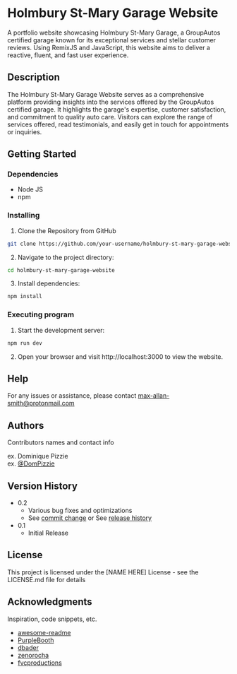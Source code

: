 # Holmbury St-Mary Garage Website

A portfolio website showcasing Holmbury St-Mary Garage, a GroupAutos certified garage known for its exceptional services and stellar customer reviews. Using RemixJS and JavaScript, this website aims to deliver a reactive, fluent, and fast user experience.

## Description

The Holmbury St-Mary Garage Website serves as a comprehensive platform providing insights into the services offered by the GroupAutos certified garage. It highlights the garage's expertise, customer satisfaction, and commitment to quality auto care. Visitors can explore the range of services offered, read testimonials, and easily get in touch for appointments or inquiries.

## Getting Started

### Dependencies

* Node JS
* npm

### Installing

1. Clone the Repository from GitHub

```bash
git clone https://github.com/your-username/holmbury-st-mary-garage-website.git
```

2. Navigate to the project directory:

```bash
cd holmbury-st-mary-garage-website
```

3. Install dependencies:

```bash
npm install
```

### Executing program

1. Start the development server:
   
```bash
npm run dev
```

2. Open your browser and visit http://localhost:3000 to view the website.

## Help

For any issues or assistance, please contact max-allan-smith@protonmail.com

## Authors

Contributors names and contact info

ex. Dominique Pizzie  
ex. [@DomPizzie](https://twitter.com/dompizzie)

## Version History

* 0.2
    * Various bug fixes and optimizations
    * See [commit change]() or See [release history]()
* 0.1
    * Initial Release

## License

This project is licensed under the [NAME HERE] License - see the LICENSE.md file for details

## Acknowledgments

Inspiration, code snippets, etc.
* [awesome-readme](https://github.com/matiassingers/awesome-readme)
* [PurpleBooth](https://gist.github.com/PurpleBooth/109311bb0361f32d87a2)
* [dbader](https://github.com/dbader/readme-template)
* [zenorocha](https://gist.github.com/zenorocha/4526327)
* [fvcproductions](https://gist.github.com/fvcproductions/1bfc2d4aecb01a834b46)
